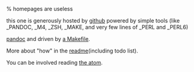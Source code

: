 % homepages are useless

this one is generously hosted by [github](http://github.com)
powered by simple tools (like _PANDOC, _M4, _ZSH, _MAKE, and very few lines of
_PERL and _PERL6)

[pandoc](http://pandoc.org) and driven by
[a Makefile](https://github.com/eiro/eiro.github.com/blob/master/Makefile).

More about "how" in the [readme](readme.html)(including todo list).

You can be involved reading [the atom](atom.xml).

